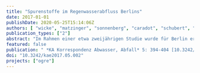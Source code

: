 ```yaml
---
title: "Spurenstoffe im Regenwasserabfluss Berlins"
date: 2017-01-01
publishDate: 2020-05-25T15:14:06Z
authors: [ "wicke", "matzinger", "sonnenberg", "caradot", "schubert", "rouault", "Heinzmann, B.", "Dünnbier, U.", "von Seggern, D." ]
publication_types: ["2"]
abstract: "Im Rahmen einer etwa zweijährigen Studie wurde für Berlin erstmals das Ausmaß der Belastung von Regenabfluss mit Spurenstoffen durch ein einjähriges Monitoringprogramm in Einzugsgebieten unterschiedlicher Stadtstrukturtypen (Altbau, Neubau, Gewerbe, Einfamilienhäuser, Straßen) untersucht. Insgesamt wurden etwa 90 volumenproportionale Mischproben auf über 100 Spurenstoffe analysiert (zum Beispiel Phthalate, Pestizide/ Biozide, Flammschutzmittel, polycyclische aromatische Kohlenwasserstoffe, Schwermetalle), von denen ein Großteil (über 70) detektiert wurde. Die höchsten Konzentrationen an organischen Spurenstoffen wurden für Phthalate gefunden (DIDP - DINP: durchschnittlich über 12 µg/L), während Schwermetalle von Zink dominiert wurden (durchschnittlich 950 µg/L). Für die Mehrzahl der Stoffe gab es dabei signifikante Unterschiede zwischen den Stadtstrukturen. Für einige Substanzen (zum Beispiel DEHP, Carbendazim, einige polycyclische aromatische Kohlenwasserstoffe) wurden im Regenwasserabfluss Umweltqualitätsnormen (UQN) für Gewässer überschritten. Zusätzlich bei Regenwetter in einem Fließgewässer genommene Proben zeigen, dass es auch im Gewässer zur Überschreitung von zulässigen Höchstkonzentrationen (ZHK-UQN) bei Regen kommen kann. Eine Hochrechnung der über das Regenwasser in die Gewässer gelangenden Spurenstofffrachten für Gesamt-Berlin hat ergeben, dass etwa 1,5 Tonnen an organischen Spurenstoffen über Regenabfluss jährlich in die Berliner Gewässer gelangen. Ein Vergleich mit modellierten Frachten abwasserbürtiger Spurenstoffe, die über Kläranlagenablauf in die Berliner Gewässer gelangen, zeigt, dass Frachten regenwasserbürtiger Spurenstoffe in der gleichen Größenordnung wie schmutzwasserbürtige Spurenstoffe liegen können."
featured: false
publication: " *KA Korrespondenz Abwasser, Abfall* 5: 394-404 [10.3242/kae2017.05.002](https://doi.org/10.3242/kae2017.05.002)"
doi: "10.3242/kae2017.05.002"
projects: ["ogre"]
---
```


